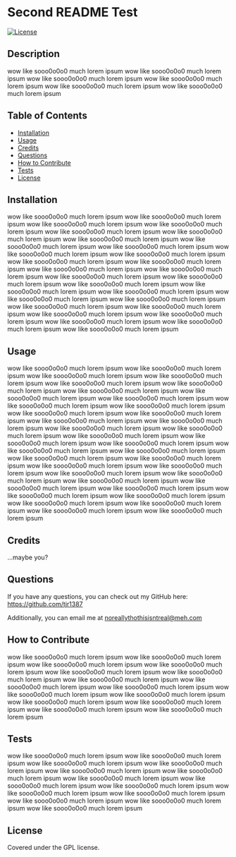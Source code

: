 # Second README Test 
[![License](https://img.shields.io/badge/License-Apache_2.0-blue.svg)](https://opensource.org/licenses/Apache-2.0)

## Description

wow like sooo0o0o0 much lorem ipsum wow like sooo0o0o0 much lorem ipsum wow like sooo0o0o0 much lorem ipsum wow like sooo0o0o0 much lorem ipsum wow like sooo0o0o0 much lorem ipsum wow like sooo0o0o0 much lorem ipsum 

## Table of Contents

- [Installation](#installation)
- [Usage](#usage)
- [Credits](#credits)
- [Questions](#questions)
- [How to Contribute](#how-to-contribute)
- [Tests](#tests)
- [License](#license)

## Installation

wow like sooo0o0o0 much lorem ipsum wow like sooo0o0o0 much lorem ipsum wow like sooo0o0o0 much lorem ipsum wow like sooo0o0o0 much lorem ipsum wow like sooo0o0o0 much lorem ipsum wow like sooo0o0o0 much lorem ipsum wow like sooo0o0o0 much lorem ipsum wow like sooo0o0o0 much lorem ipsum wow like sooo0o0o0 much lorem ipsum wow like sooo0o0o0 much lorem ipsum wow like sooo0o0o0 much lorem ipsum wow like sooo0o0o0 much lorem ipsum wow like sooo0o0o0 much lorem ipsum wow like sooo0o0o0 much lorem ipsum wow like sooo0o0o0 much lorem ipsum wow like sooo0o0o0 much lorem ipsum wow like sooo0o0o0 much lorem ipsum wow like sooo0o0o0 much lorem ipsum wow like sooo0o0o0 much lorem ipsum wow like sooo0o0o0 much lorem ipsum wow like sooo0o0o0 much lorem ipsum wow like sooo0o0o0 much lorem ipsum wow like sooo0o0o0 much lorem ipsum wow like sooo0o0o0 much lorem ipsum wow like sooo0o0o0 much lorem ipsum wow like sooo0o0o0 much lorem ipsum wow like sooo0o0o0 much lorem ipsum wow like sooo0o0o0 much lorem ipsum wow like sooo0o0o0 much lorem ipsum 

## Usage

wow like sooo0o0o0 much lorem ipsum wow like sooo0o0o0 much lorem ipsum wow like sooo0o0o0 much lorem ipsum wow like sooo0o0o0 much lorem ipsum wow like sooo0o0o0 much lorem ipsum wow like sooo0o0o0 much lorem ipsum wow like sooo0o0o0 much lorem ipsum wow like sooo0o0o0 much lorem ipsum wow like sooo0o0o0 much lorem ipsum wow like sooo0o0o0 much lorem ipsum wow like sooo0o0o0 much lorem ipsum wow like sooo0o0o0 much lorem ipsum wow like sooo0o0o0 much lorem ipsum wow like sooo0o0o0 much lorem ipsum wow like sooo0o0o0 much lorem ipsum wow like sooo0o0o0 much lorem ipsum wow like sooo0o0o0 much lorem ipsum wow like sooo0o0o0 much lorem ipsum wow like sooo0o0o0 much lorem ipsum wow like sooo0o0o0 much lorem ipsum wow like sooo0o0o0 much lorem ipsum wow like sooo0o0o0 much lorem ipsum wow like sooo0o0o0 much lorem ipsum wow like sooo0o0o0 much lorem ipsum wow like sooo0o0o0 much lorem ipsum wow like sooo0o0o0 much lorem ipsum wow like sooo0o0o0 much lorem ipsum wow like sooo0o0o0 much lorem ipsum wow like sooo0o0o0 much lorem ipsum wow like sooo0o0o0 much lorem ipsum wow like sooo0o0o0 much lorem ipsum wow like sooo0o0o0 much lorem ipsum wow like sooo0o0o0 much lorem ipsum wow like sooo0o0o0 much lorem ipsum wow like sooo0o0o0 much lorem ipsum wow like sooo0o0o0 much lorem ipsum wow like sooo0o0o0 much lorem ipsum 

## Credits

...maybe you?

## Questions

If you have any questions, you can check out my GitHub here: https://github.com/tjr1387  

Additionally, you can email me at noreallythothisisntreal@meh.com

## How to Contribute

wow like sooo0o0o0 much lorem ipsum wow like sooo0o0o0 much lorem ipsum wow like sooo0o0o0 much lorem ipsum wow like sooo0o0o0 much lorem ipsum wow like sooo0o0o0 much lorem ipsum wow like sooo0o0o0 much lorem ipsum wow like sooo0o0o0 much lorem ipsum wow like sooo0o0o0 much lorem ipsum wow like sooo0o0o0 much lorem ipsum wow like sooo0o0o0 much lorem ipsum wow like sooo0o0o0 much lorem ipsum wow like sooo0o0o0 much lorem ipsum wow like sooo0o0o0 much lorem ipsum wow like sooo0o0o0 much lorem ipsum wow like sooo0o0o0 much lorem ipsum 

## Tests

wow like sooo0o0o0 much lorem ipsum wow like sooo0o0o0 much lorem ipsum wow like sooo0o0o0 much lorem ipsum wow like sooo0o0o0 much lorem ipsum wow like sooo0o0o0 much lorem ipsum wow like sooo0o0o0 much lorem ipsum wow like sooo0o0o0 much lorem ipsum wow like sooo0o0o0 much lorem ipsum wow like sooo0o0o0 much lorem ipsum wow like sooo0o0o0 much lorem ipsum wow like sooo0o0o0 much lorem ipsum wow like sooo0o0o0 much lorem ipsum wow like sooo0o0o0 much lorem ipsum wow like sooo0o0o0 much lorem ipsum 

## License

Covered under the GPL license.
